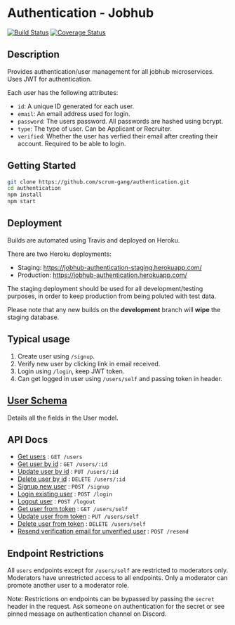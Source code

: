 # Authentication - Jobhub

[![Build Status](https://travis-ci.com/scrum-gang/authentication.svg?branch=master)](https://travis-ci.com/scrum-gang/authentication)
[![Coverage Status](https://coveralls.io/repos/github/scrum-gang/authentication/badge.svg?branch=master)](https://coveralls.io/github/scrum-gang/authentication?branch=master)

## Description

Provides authentication/user management for all jobhub microservices. Uses JWT for authentication.

Each user has the following attributes:

- `id`: A unique ID generated for each user.
- `email`: An email address used for login.
- `password`: The users password. All passwords are hashed using bcrypt.
- `type`: The type of user. Can be Applicant or Recruiter.
- `verified`: Whether the user has verfied their email after creating their account. Required to be able to login.

## Getting Started

```bash
git clone https://github.com/scrum-gang/authentication.git
cd authentication
npm install
npm start
```

## Deployment

Builds are automated using Travis and deployed on Heroku.

There are two Heroku deployments:

- Staging: <https://jobhub-authentication-staging.herokuapp.com/>
- Production: <https://jobhub-authentication.herokuapp.com/>

The staging deployment should be used for all development/testing purposes, in order to keep production from being poluted with test data.

Please note that any new builds on the **development** branch will **wipe** the staging database.

## Typical usage

1. Create user using `/signup`.
2. Verify new user by clicking link in email received.
3. Login using `/login`, keep JWT token.
4. Can get logged in user using `/users/self` and passing token in header.

## [User Schema](doc/User.md)

Details all the fields in the User model.

## API Docs

- [Get users](doc/getUsers.md) : `GET /users`
- [Get user by id](doc/getUserID.md) : `GET /users/:id`
- [Update user by id](doc/putUser.md) : `PUT /users/:id`
- [Delete user by id](doc/deleteUser.md) : `DELETE /users/:id`
- [Signup new user](doc/signup.md) : `POST /signup`
- [Login existing user](doc/login.md) : `POST /login`
- [Logout user](doc/logout.md) : `POST /logout`
- [Get user from token](doc/selfGet.md) : `GET /users/self`
- [Update user from token](doc/selfPut.md) : `PUT /users/self`
- [Delete user from token](doc/selfDel.md) : `DELETE /users/self`
- [Resend verification email for unverified user](doc/resend.md) : `POST /resend`

## Endpoint Restrictions

All `users` endpoints except for `/users/self` are restricted to moderators only. Moderators have unrestricted access to all endpoints. Only a moderator can promote another user to a moderator role.

Note: Restrictions on endpoints can be bypassed by passing the `secret` header in the request. Ask someone on authentication for the secret or see pinned message on authentication channel on Discord.
